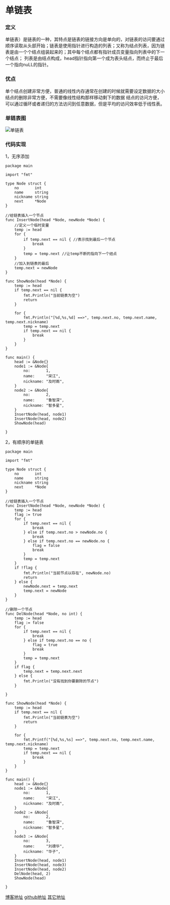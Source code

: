 # 单链表
### 定义 
单链表）是链表的一种，其特点是链表的链接方向是单向的，对链表的访问要通过顺序读取从头部开始；链表是使用指针进行构造的列表；又称为结点列表，因为链表是由一个个结点组装起来的；其中每个结点都有指针成员变量指向列表中的下一个结点；
列表是由结点构成，head指针指向第一个成为表头结点，而终止于最后一个指向nuLL的指针。
### 优点
单个结点创建非常方便，普通的线性内存通常在创建的时候就需要设定数据的大小
结点的删除非常方便，不需要像线性结构那样移动剩下的数据
结点的访问方便，可以通过循环或者递归的方法访问到任意数据，但是平均的访问效率低于线性表。
### 单链表图
![单链表](https://ss1.bdstatic.com/70cFuXSh_Q1YnxGkpoWK1HF6hhy/it/u=3380107229,75248244&fm=26&gp=0.jpg)
### 代码实现
1，无序添加
```
package main

import "fmt"

type Node struct {
	no       int
	name     string
	nickname string
	next     *Node
}

//给链表插入一个节点
func InsertNode(head *Node, newNode *Node) {
	//定义一个临时变量
	temp := head
	for {
		if temp.next == nil { //表示找到最后一个节点
			break
		}
		temp = temp.next //让temp不断的指向下一个结点
	}
	//加入到链表的最后
	temp.next = newNode
}

func ShowNode(head *Node) {
	temp := head
	if temp.next == nil {
		fmt.Println("当前链表为空")
		return
	}

	for {
		fmt.Println("[%d,%s,%d] ==>", temp.next.no, temp.next.name, temp.next.nickname)
		temp = temp.next
		if temp.next == nil {
			break
		}
	}
}

func main() {
	head := &Node{}
	node1 := &Node{
		no:       1,
		name:     "宋江",
		nickname: "及时兩",
	}
	node2 := &Node{
		no:       2,
		name:     "鲁智深",
		nickname: "智多星",
	}
	InsertNode(head, node1)
	InsertNode(head, node2)
	ShowNode(head)

}

```
2，有顺序的单链表
```
package main

import "fmt"

type Node struct {
	no       int
	name     string
	nickname string
	next     *Node
}

//给链表插入一个节点
func InsertNode(head *Node, newNode *Node) {
	temp := head
	flag := true
	for {
		if temp.next == nil {
			break
		} else if temp.next.no > newNode.no {
			break
		} else if temp.next.no == newNode.no {
			flag = false
			break
		}
		temp = temp.next
	}
	if !flag {
		fmt.Println("当前节点以存在", newNode.no)
		return
	} else {
		newNode.next = temp.next
		temp.next = newNode
	}
}

//删除一个节点
func DelNode(head *Node, no int) {
	temp := head
	flag := false
	for {
		if temp.next == nil {
			break
		} else if temp.next.no == no {
			flag = true
			break
		}
		temp = temp.next
	}
	if flag {
		temp.next = temp.next.next
	} else {
		fmt.Println("没有找到你要删除的节点")
	}

}

func ShowNode(head *Node) {
	temp := head
	if temp.next == nil {
		fmt.Println("当前链表为空")
		return
	}

	for {
		fmt.Printf("[%d,%s,%s] ==>", temp.next.no, temp.next.name, temp.next.nickname)
		temp = temp.next
		if temp.next == nil {
			break
		}
	}
}

func main() {
	head := &Node{}
	node1 := &Node{
		no:       1,
		name:     "宋江",
		nickname: "及时兩",
	}
	node2 := &Node{
		no:       2,
		name:     "鲁智深",
		nickname: "智多星",
	}
	node3 := &Node{
		no:       3,
		name:     "刘德华",
		nickname: "华子",
	}
	InsertNode(head, node1)
	InsertNode(head, node3)
	InsertNode(head, node2)
	DelNode(head, 2)
	ShowNode(head)

}
```
[博客地址](http://blog.xiaozhi.shop/detail?article_id=5f7b09876961d77ccd96542a)
[github地址](https://github.com/dezhizhang/data/tree/main/3%E5%8D%95%E9%93%BE%E8%A1%A8)
[其它地址](http://www.xiaozhi.shop/)



